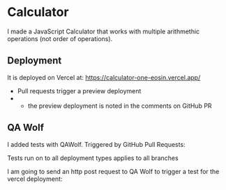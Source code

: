 # Calculator
I made a JavaScript Calculator that works with multiple arithmethic
operations (not order of operations).


## Deployment
It is deployed on Vercel at:
https://calculator-one-eosin.vercel.app/

- Pull requests trigger a preview deployment
- - the preview deployment is noted in the comments on GitHub PR

## QA Wolf
I added tests with QAWolf. Triggered by GitHub Pull Requests:

Tests run on to all deployment types
applies to all branches

I am going to send an http post request to QA Wolf to trigger 
a test for the vercel deployment: